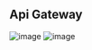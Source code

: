 ## Api Gateway

![image](https://github.com/chunkityip/Backend-Microservice-Project-Eureka/assets/47329780/30e34134-93a3-43c5-bfaa-4195327c302e)
![image](https://github.com/chunkityip/Backend-Microservice-Project-Eureka/assets/47329780/7be9938e-d0be-43a2-b34a-18d38493c152)


